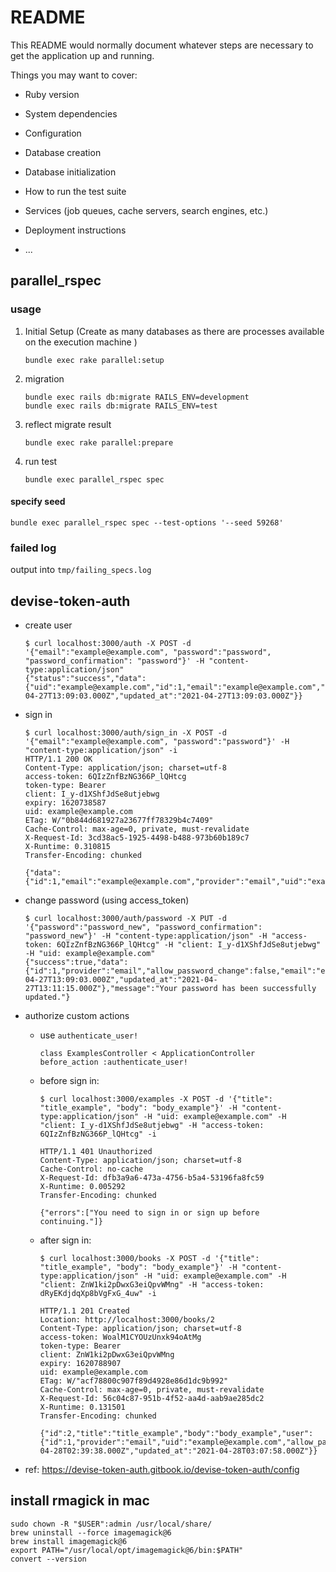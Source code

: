 # README

This README would normally document whatever steps are necessary to get the
application up and running.

Things you may want to cover:

* Ruby version

* System dependencies

* Configuration

* Database creation

* Database initialization

* How to run the test suite

* Services (job queues, cache servers, search engines, etc.)

* Deployment instructions

* ...


## parallel_rspec

### usage

1. Initial Setup (Create as many databases as there are processes available on the execution machine )
    ```
    bundle exec rake parallel:setup 
    ```

2. migration
    ```
    bundle exec rails db:migrate RAILS_ENV=development
    bundle exec rails db:migrate RAILS_ENV=test   
    ```

3. reflect migrate result
    ```
    bundle exec rake parallel:prepare 
    ```

4. run test
    ```
    bundle exec parallel_rspec spec
    ```

#### specify seed

```
bundle exec parallel_rspec spec --test-options '--seed 59268'
```

### failed log

output into `tmp/failing_specs.log`

## devise-token-auth

- create user
    ```
    $ curl localhost:3000/auth -X POST -d '{"email":"example@example.com", "password":"password", "password_confirmation": "password"}' -H "content-type:application/json"
    {"status":"success","data":{"uid":"example@example.com","id":1,"email":"example@example.com","provider":"email","allow_password_change":false,"name":null,"nickname":null,"image":null,"created_at":"2021-04-27T13:09:03.000Z","updated_at":"2021-04-27T13:09:03.000Z"}}
    ```
- sign in
    ```
    $ curl localhost:3000/auth/sign_in -X POST -d '{"email":"example@example.com", "password":"password"}' -H "content-type:application/json" -i
    HTTP/1.1 200 OK
    Content-Type: application/json; charset=utf-8
    access-token: 6QIzZnfBzNG366P_lQHtcg
    token-type: Bearer
    client: I_y-d1XShfJdSe8utjebwg
    expiry: 1620738587
    uid: example@example.com
    ETag: W/"0b844d681927a23677ff78329b4c7409"
    Cache-Control: max-age=0, private, must-revalidate
    X-Request-Id: 3cd38ac5-1925-4498-b488-973b60b189c7
    X-Runtime: 0.310815
    Transfer-Encoding: chunked

    {"data":{"id":1,"email":"example@example.com","provider":"email","uid":"example@example.com","allow_password_change":false,"name":null,"nickname":null,"image":null}}
    ```

- change password (using access_token)
    ```
    $ curl localhost:3000/auth/password -X PUT -d '{"password":"password_new", "password_confirmation": "password_new"}' -H "content-type:application/json" -H "access-token: 6QIzZnfBzNG366P_lQHtcg" -H "client: I_y-d1XShfJdSe8utjebwg" -H "uid: example@example.com"
    {"success":true,"data":{"id":1,"provider":"email","allow_password_change":false,"email":"example@example.com","uid":"example@example.com","name":null,"nickname":null,"image":null,"created_at":"2021-04-27T13:09:03.000Z","updated_at":"2021-04-27T13:11:15.000Z"},"message":"Your password has been successfully updated."}
    ```

- authorize custom actions
    - use `authenticate_user!`
        ```
        class ExamplesController < ApplicationController
        before_action :authenticate_user!
        ```
    - before sign in:
        ```
        $ curl localhost:3000/examples -X POST -d '{"title": "title_example", "body": "body_example"}' -H "content-type:application/json" -H "uid: example@example.com" -H "client: I_y-d1XShfJdSe8utjebwg" -H "access-token: 6QIzZnfBzNG366P_lQHtcg" -i

        HTTP/1.1 401 Unauthorized
        Content-Type: application/json; charset=utf-8
        Cache-Control: no-cache
        X-Request-Id: dfb3a9a6-473a-4756-b5a4-53196fa8fc59
        X-Runtime: 0.005292
        Transfer-Encoding: chunked

        {"errors":["You need to sign in or sign up before continuing."]}
        ```
    - after sign in:
        ```
        $ curl localhost:3000/books -X POST -d '{"title": "title_example", "body": "body_example"}' -H "content-type:application/json" -H "uid: example@example.com" -H "client: ZnW1ki2pDwxG3eiQpvWMng" -H "access-token: dRyEKdjdqXp8bVgFxG_4uw" -i

        HTTP/1.1 201 Created
        Location: http://localhost:3000/books/2
        Content-Type: application/json; charset=utf-8
        access-token: WoalM1CYOUzUnxk94oAtMg
        token-type: Bearer
        client: ZnW1ki2pDwxG3eiQpvWMng
        expiry: 1620788907
        uid: example@example.com
        ETag: W/"acf78800c907f89d4928e86d1dc9b992"
        Cache-Control: max-age=0, private, must-revalidate
        X-Request-Id: 56c04c87-951b-4f52-aa4d-aab9ae285dc2
        X-Runtime: 0.131501
        Transfer-Encoding: chunked

        {"id":2,"title":"title_example","body":"body_example","user":{"id":1,"provider":"email","uid":"example@example.com","allow_password_change":false,"name":null,"nickname":null,"image":null,"email":"example@example.com","created_at":"2021-04-28T02:39:38.000Z","updated_at":"2021-04-28T03:07:58.000Z"}}
        ```

- ref: https://devise-token-auth.gitbook.io/devise-token-auth/config

## install rmagick in mac

```
sudo chown -R "$USER":admin /usr/local/share/
brew uninstall --force imagemagick@6
brew install imagemagick@6
export PATH="/usr/local/opt/imagemagick@6/bin:$PATH"
convert --version
```


